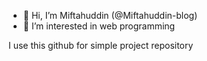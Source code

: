 - 👋 Hi, I’m Miftahuddin (@Miftahuddin-blog)
- 👀 I’m interested in web programming

I use this github for simple project repository

